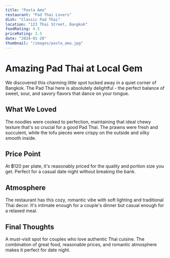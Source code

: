 ```yaml
---
title: "Pasta Ama"
restaurant: "Pad Thai Lovers"
dish: "Classic Pad Thai"
location: "123 Thai Street, Bangkok"
foodRating: 4.5
priceRating: 3.5
date: "2024-01-20"
thumbnail: "/images/pasta_ama.jpg"
---
```


# Amazing Pad Thai at Local Gem

We discovered this charming little spot tucked away in a quiet corner of Bangkok. The Pad Thai here is absolutely delightful - the perfect balance of sweet, sour, and savory flavors that dance on your tongue.

## What We Loved

The noodles were cooked to perfection, maintaining that ideal chewy texture that's so crucial for a good Pad Thai. The prawns were fresh and succulent, while the tofu pieces were crispy on the outside and silky smooth inside.

## Price Point

At ฿120 per plate, it's reasonably priced for the quality and portion size you get. Perfect for a casual date night without breaking the bank.

## Atmosphere

The restaurant has this cozy, romantic vibe with soft lighting and traditional Thai decor. It's intimate enough for a couple's dinner but casual enough for a relaxed meal.

## Final Thoughts

A must-visit spot for couples who love authentic Thai cuisine. The combination of great food, reasonable prices, and romantic atmosphere makes it perfect for date night.
